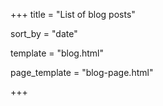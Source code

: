 +++
title = "List of blog posts"

sort_by = "date"

template = "blog.html"

page_template = "blog-page.html"

+++


